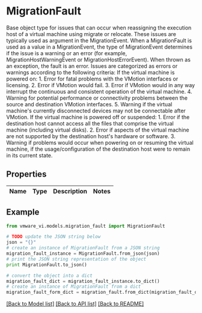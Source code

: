 # MigrationFault

Base object type for issues that can occur when reassigning the execution host of a virtual machine using migrate or relocate.  These issues are typically used as argument in the MigrationEvent. When a MigrationFault is used as a value in a MigrationEvent, the type of MigrationEvent determines if the issue is a warning or an error (for example, MigrationHostWarningEvent or MigrationHostErrorEvent). When thrown as an exception, the fault is an error.  Issues are categorized as errors or warnings according to the following criteria:  If the virtual machine is powered on: 1. Error for fatal problems with the VMotion interfaces or licensing. 2. Error if VMotion would fail. 3. Error if VMotion would in any way interrupt the continuous and consistent    operation of the virtual machine. 4. Warning for potential performance or connectivity problems between the    source and destination VMotion interfaces. 5. Warning if the virtual machine's currently disconnected devices may not    be connectable after VMotion.     If the virtual machine is powered off or suspended: 1. Error if the destination host cannot access all the files that comprise    the virtual machine (including virtual disks). 2. Error if aspects of the virtual machine are not supported by the    destination host's hardware or software. 3. Warning if problems would occur when powering on or resuming the    virtual machine, if the usage/configuration of the destination    host were to remain in its current state. 

## Properties
Name | Type | Description | Notes
------------ | ------------- | ------------- | -------------

## Example

```python
from vmware_vi.models.migration_fault import MigrationFault

# TODO update the JSON string below
json = "{}"
# create an instance of MigrationFault from a JSON string
migration_fault_instance = MigrationFault.from_json(json)
# print the JSON string representation of the object
print MigrationFault.to_json()

# convert the object into a dict
migration_fault_dict = migration_fault_instance.to_dict()
# create an instance of MigrationFault from a dict
migration_fault_form_dict = migration_fault.from_dict(migration_fault_dict)
```
[[Back to Model list]](../README.md#documentation-for-models) [[Back to API list]](../README.md#documentation-for-api-endpoints) [[Back to README]](../README.md)


